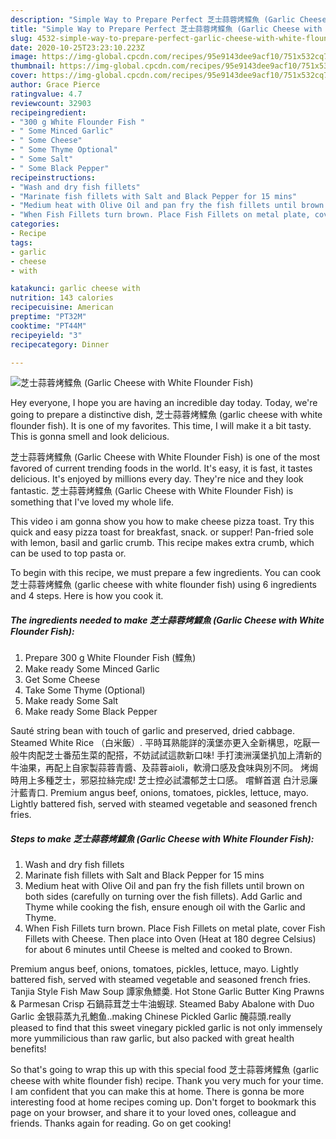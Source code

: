 ```yaml
---
description: "Simple Way to Prepare Perfect 芝士蒜蓉烤鰈魚 (Garlic Cheese with White Flounder Fish)"
title: "Simple Way to Prepare Perfect 芝士蒜蓉烤鰈魚 (Garlic Cheese with White Flounder Fish)"
slug: 4532-simple-way-to-prepare-perfect-garlic-cheese-with-white-flounder-fish
date: 2020-10-25T23:23:10.223Z
image: https://img-global.cpcdn.com/recipes/95e9143dee9acf10/751x532cq70/芝士蒜蓉烤鰈魚-garlic-cheese-with-white-flounder-fish-recipe-main-photo.jpg
thumbnail: https://img-global.cpcdn.com/recipes/95e9143dee9acf10/751x532cq70/芝士蒜蓉烤鰈魚-garlic-cheese-with-white-flounder-fish-recipe-main-photo.jpg
cover: https://img-global.cpcdn.com/recipes/95e9143dee9acf10/751x532cq70/芝士蒜蓉烤鰈魚-garlic-cheese-with-white-flounder-fish-recipe-main-photo.jpg
author: Grace Pierce
ratingvalue: 4.7
reviewcount: 32903
recipeingredient:
- "300 g White Flounder Fish "
- " Some Minced Garlic"
- " Some Cheese"
- " Some Thyme Optional"
- " Some Salt"
- " Some Black Pepper"
recipeinstructions:
- "Wash and dry fish fillets"
- "Marinate fish fillets with Salt and Black Pepper for 15 mins"
- "Medium heat with Olive Oil and pan fry the fish fillets until brown on both sides (carefully on turning over the fish fillets). Add Garlic and Thyme while cooking the fish, ensure enough oil with the Garlic and Thyme."
- "When Fish Fillets turn brown. Place Fish Fillets on metal plate, cover Fish Fillets with Cheese. Then place into Oven (Heat at 180 degree Celsius) for about 6 minutes until Cheese is melted and cooked to Brown."
categories:
- Recipe
tags:
- garlic
- cheese
- with

katakunci: garlic cheese with 
nutrition: 143 calories
recipecuisine: American
preptime: "PT32M"
cooktime: "PT44M"
recipeyield: "3"
recipecategory: Dinner

---
```



![芝士蒜蓉烤鰈魚 (Garlic Cheese with White Flounder Fish)](https://img-global.cpcdn.com/recipes/95e9143dee9acf10/751x532cq70/芝士蒜蓉烤鰈魚-garlic-cheese-with-white-flounder-fish-recipe-main-photo.jpg)

Hey everyone, I hope you are having an incredible day today. Today, we're going to prepare a distinctive dish, 芝士蒜蓉烤鰈魚 (garlic cheese with white flounder fish). It is one of my favorites. This time, I will make it a bit tasty. This is gonna smell and look delicious.

芝士蒜蓉烤鰈魚 (Garlic Cheese with White Flounder Fish) is one of the most favored of current trending foods in the world. It's easy, it is fast, it tastes delicious. It's enjoyed by millions every day. They're nice and they look fantastic. 芝士蒜蓉烤鰈魚 (Garlic Cheese with White Flounder Fish) is something that I've loved my whole life.

This video i am gonna show you how to make cheese pizza toast. Try this quick and easy pizza toast for breakfast, snack. or supper! Pan-fried sole with lemon, basil and garlic crumb. This recipe makes extra crumb, which can be used to top pasta or.


To begin with this recipe, we must prepare a few ingredients. You can cook 芝士蒜蓉烤鰈魚 (garlic cheese with white flounder fish) using 6 ingredients and 4 steps. Here is how you cook it.

<!--inarticleads1-->

##### The ingredients needed to make 芝士蒜蓉烤鰈魚 (Garlic Cheese with White Flounder Fish):

1. Prepare 300 g White Flounder Fish (鰈魚)
1. Make ready  Some Minced Garlic
1. Get  Some Cheese
1. Take  Some Thyme (Optional)
1. Make ready  Some Salt
1. Make ready  Some Black Pepper


Sauté string bean with touch of garlic and preserved, dried cabbage. Steamed White Rice （白米飯）. 平時耳熟能詳的漢堡亦更入全新構思，吃厭一般牛肉配芝士番茄生菜的配搭，不妨試試這款新口味! 手打澳洲漢堡扒加上清新的牛油果，再配上自家製蒜蓉青醬、及蒜蓉aioli，軟滑口感及食味與別不同。 烤焗時用上多種芝士，邪惡拉絲完成! 芝士控必試濃郁芝士口感。 嚐鮮首選 白汁忌廉汁藍青口. Premium angus beef, onions, tomatoes, pickles, lettuce, mayo. Lightly battered fish, served with steamed vegetable and seasoned french fries. 

<!--inarticleads2-->

##### Steps to make 芝士蒜蓉烤鰈魚 (Garlic Cheese with White Flounder Fish):

1. Wash and dry fish fillets
1. Marinate fish fillets with Salt and Black Pepper for 15 mins
1. Medium heat with Olive Oil and pan fry the fish fillets until brown on both sides (carefully on turning over the fish fillets). Add Garlic and Thyme while cooking the fish, ensure enough oil with the Garlic and Thyme.
1. When Fish Fillets turn brown. Place Fish Fillets on metal plate, cover Fish Fillets with Cheese. Then place into Oven (Heat at 180 degree Celsius) for about 6 minutes until Cheese is melted and cooked to Brown.


Premium angus beef, onions, tomatoes, pickles, lettuce, mayo. Lightly battered fish, served with steamed vegetable and seasoned french fries. Tanjia Style Fish Maw Soup 譚家魚鰾羮. Hot Stone Garlic Butter King Prawns &amp; Parmesan Crisp 石鍋蒜茸芝士牛油蝦球. Steamed Baby Abalone with Duo Garlic 金银蒜蒸九孔鮑鱼..making Chinese Pickled Garlic 醃蒜頭.really pleased to find that this sweet vinegary pickled garlic is not only immensely more yummilicious than raw garlic, but also packed with great health benefits! 

So that's going to wrap this up with this special food 芝士蒜蓉烤鰈魚 (garlic cheese with white flounder fish) recipe. Thank you very much for your time. I am confident that you can make this at home. There is gonna be more interesting food at home recipes coming up. Don't forget to bookmark this page on your browser, and share it to your loved ones, colleague and friends. Thanks again for reading. Go on get cooking!

